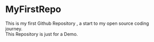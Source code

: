 # MyFirstRepo
This is my first Github Repository , a start to my open source coding journey.
<br>
This Repository is just for a Demo.
